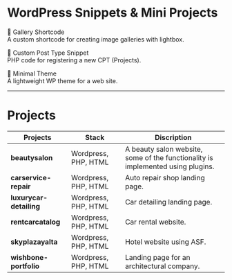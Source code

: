 # WordPress Snippets & Mini Projects

🎨 Gallery Shortcode  
A custom shortcode for creating image galleries with lightbox.

📑 Custom Post Type Snippet  
PHP code for registering a new CPT (Projects).

🚀 Minimal Theme  
A lightweight WP theme for a web site.

---

# Projects

| Projects                | Stack                | Discription                                                                     |
| ----------------------- | -------------------- | ------------------------------------------------------------------------------- |
| **beautysalon**         | Wordpress, PHP, HTML | A beauty salon website, some of the functionality is implemented using plugins. |
| **carservice-repair**   | Wordpress, PHP, HTML | Auto repair shop landing page.                                                  |
| **luxurycar-detailing** | Wordpress, PHP, HTML | Car detailing landing page.                                                     |
| **rentcarcatalog**      | Wordpress, PHP, HTML | Car rental website.                                                             |
| **skyplazayalta**       | Wordpress, PHP, HTML | Hotel website using ASF.                                                        |
| **wishbone-portfolio**  | Wordpress, PHP, HTML | Landing page for an architectural company.                                      |
